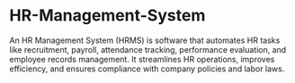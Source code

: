 # HR-Management-System
An HR Management System (HRMS) is software that automates HR tasks like recruitment, payroll, attendance tracking, performance evaluation, and employee records management. It streamlines HR operations, improves efficiency, and ensures compliance with company policies and labor laws.
